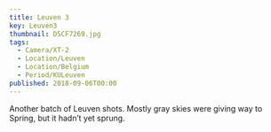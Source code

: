 ```yaml
---
title: Leuven 3
key: Leuven3
thumbnail: DSCF7269.jpg
tags:
  - Camera/XT-2
  - Location/Leuven
  - Location/Belgium
  - Period/KULeuven
published: 2018-09-06T00:00
---
```

Another batch of Leuven shots. Mostly gray skies were giving way to Spring, but it hadn’t yet sprung.